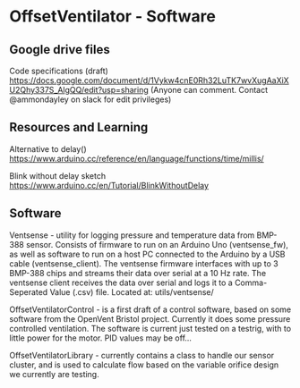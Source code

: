 # OffsetVentilator - Software

## Google drive files

Code specifications (draft) https://docs.google.com/document/d/1Vykw4cnE0Rh32LuTK7wvXugAaXiXU2Qhy337S_AlgQQ/edit?usp=sharing (Anyone can comment. Contact @ammondayley on slack for edit privileges)

## Resources and Learning 

Alternative to delay() https://www.arduino.cc/reference/en/language/functions/time/millis/

Blink without delay sketch https://www.arduino.cc/en/Tutorial/BlinkWithoutDelay

## Software
Ventsense - utility for logging pressure and temperature data from BMP-388 sensor. Consists of firmware to run on 
an Arduino Uno (ventsense_fw), as well as software to run on a host PC connected to the Arduino by a USB cable 
(ventsense_client). The ventsense firmware interfaces with up to 3 BMP-388 chips and streams their data over serial 
at a 10 Hz rate. The ventsense client receives the data over serial and logs it to a Comma-Seperated Value (.csv) file. 
Located at: utils/ventsense/

OffsetVentilatorControl - is a first draft of a control software, based on some software from the OpenVent Bristol project.
Currently it does some pressure controlled ventilation. The software is current just tested on a testrig, with to little power for the motor. PID values may be off...

OffsetVentilatorLibrary - currently contains a class to handle our sensor cluster, and is used to calculate flow based on the variable orifice design we currently are testing.
